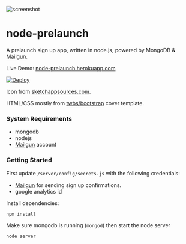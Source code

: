 ![screenshot](https://cloud.githubusercontent.com/assets/399776/7552344/e4874bf8-f663-11e4-803b-bff9346f5607.png)

# node-prelaunch

A prelaunch sign up app, written in node.js, powered by MongoDB & [Mailgun](http://www.mailgun.com/).

Live Demo: [node-prelaunch.herokuapp.com](https://node-prelaunch.herokuapp.com)

[![Deploy](https://www.herokucdn.com/deploy/button.png)](https://heroku.com/deploy)

Icon from [sketchappsources.com](http://www.sketchappsources.com/free-source/778-flat-rocket-sketch-freebie-resource.html).

HTML/CSS mostly from [twbs/bootstrap](https://github.com/twbs/bootstrap/tree/2084791511182db5cb7c3a2b3d9b35bddabb5eed/docs/examples/cover) cover template.

### System Requirements

- mongodb
- nodejs
- [Mailgun](https://mailgun.com) account

### Getting Started

First update `/server/config/secrets.js` with the following credentials:

- [Mailgun](https://mailgun.com) for sending sign up confirmations.
- google analytics id

Install dependencies:

```
npm install
```

Make sure mongodb is running (`mongod`) then start the node server

```
node server

```


